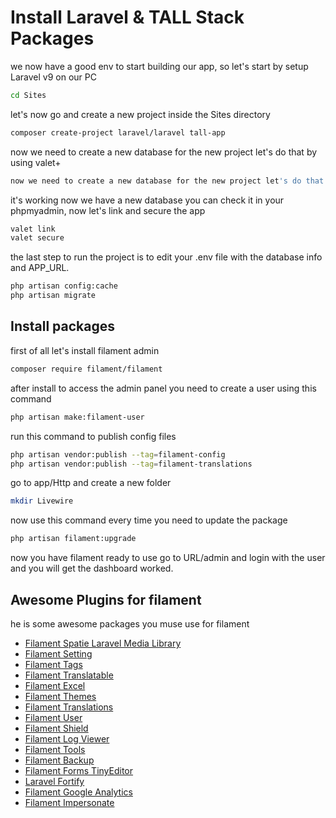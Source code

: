 # Install Laravel & TALL Stack Packages
we now have a good env to start building our app, so let's start by setup Laravel v9 on our PC

```bash
cd Sites
```
let's now go and create a new project inside the Sites directory

```bash
composer create-project laravel/laravel tall-app
```
now we need to create a new database for the new project let's do that by using valet+

```bash
now we need to create a new database for the new project let's do that by using valet+
```
it's working now we have a new database you can check it in your phpmyadmin, now let's link and secure the app

```bash
valet link
valet secure
```
the last step to run the project is to edit your .env file with the database info and APP_URL.

```bash
php artisan config:cache
php artisan migrate
```

## Install packages
first of all let's install filament admin

```bash
composer require filament/filament
```

after install to access the admin panel you need to create a user using this command

```bash
php artisan make:filament-user
```
run this command to publish config files

```bash
php artisan vendor:publish --tag=filament-config
php artisan vendor:publish --tag=filament-translations
```
go to app/Http and create a new folder

```bash
mkdir Livewire
```

now use this command every time you need to update the package

```bash
php artisan filament:upgrade
```

now you have filament ready to use go to URL/admin and login with the user and you will get the dashboard worked.

## Awesome Plugins for filament
he is some awesome packages you muse use for filament

- [Filament Spatie Laravel Media Library](https://filamentphp.com/docs/2.x/spatie-laravel-media-library-plugin/installation)
- [Filament Setting](https://filamentphp.com/docs/2.x/spatie-laravel-settings-plugin/installation)
- [Filament Tags](https://filamentphp.com/docs/2.x/spatie-laravel-tags-plugin/installation)
- [Filament Translatable](https://filamentphp.com/docs/2.x/spatie-laravel-translatable-plugin/installation)
- [Filament Excel](https://github.com/pxlrbt/filament-excel)
- [Filament Themes](https://github.com/3x1io/filament-themes)
- [Filament Translations](https://github.com/3x1io/filament-translations)
- [Filament User](https://github.com/3x1io/filament-user)
- [Filament Shield](https://github.com/bezhansalleh/filament-shield)
- [Filament Log Viewer](https://github.com/rabol/filament-logviewer)
- [Filament Tools](https://github.com/ryangjchandler/filament-tools)
- [Filament Backup](https://github.com/shuvroroy/filament-spatie-laravel-backup)
- [Filament Forms TinyEditor](https://github.com/mohamedsabil83/filament-forms-tinyeditor)
- [Laravel Fortify](https://github.com/wychoong/filament-fortify)
- [Filament Google Analytics](https://github.com/bezhanSalleh/filament-google-analytics)
- [Filament Impersonate](https://github.com/stechstudio/filament-impersonate)




